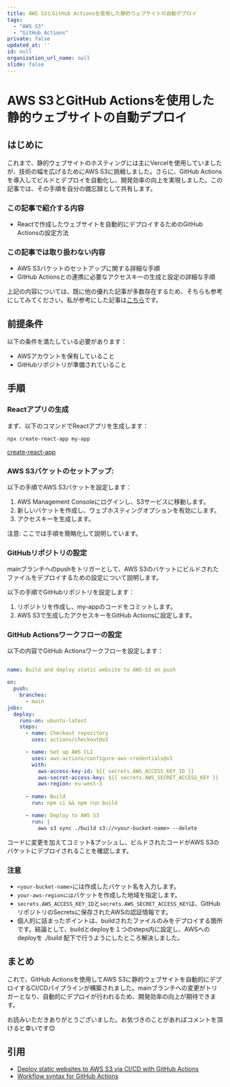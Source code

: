 ```yaml
---
title: AWS S3とGitHub Actionsを使用した静的ウェブサイトの自動デプロイ
tags:
  - "AWS S3" 
  - "GitHub Actions"
private: false
updated_at: ''
id: null
organization_url_name: null
slide: false
---
```

# AWS S3とGitHub Actionsを使用した静的ウェブサイトの自動デプロイ

## はじめに
これまで、静的ウェブサイトのホスティングには主にVercelを使用していましたが、技術の幅を広げるためにAWS S3に挑戦しました。さらに、GitHub Actionsを導入してビルドとデプロイを自動化し、開発効率の向上を実現しました。この記事では、その手順を自分の備忘録として共有します。

### この記事で紹介する内容
- Reactで作成したウェブサイトを自動的にデプロイするためのGitHub Actionsの設定方法

### この記事では取り扱わない内容
- AWS S3バケットのセットアップに関する詳細な手順
- GitHub Actionsとの連携に必要なアクセスキーの生成と設定の詳細な手順

上記の内容については、既に他の優れた記事が多数存在するため、そちらも参考にしてみてください。私が参考にした記事は[こちら](https://baimamboukar.medium.com/deploy-static-websites-to-aws-s3-via-ci-cd-with-github-actions-faa8c7432a5f)です。

## 前提条件

以下の条件を満たしている必要があります：

- AWSアカウントを保有していること
- GitHubリポジトリが準備されていること

## 手順

### Reactアプリの生成

まず、以下のコマンドでReactアプリを生成します：

```bash
npx create-react-app my-app
```

[create-react-app](https://github.com/facebook/create-react-app)



### AWS S3バケットのセットアップ:

以下の手順でAWS S3バケットを設定します：

1. AWS Management Consoleにログインし、S3サービスに移動します。
2. 新しいバケットを作成し、ウェブホスティングオプションを有効にします。
3. アクセスキーを生成します。

注意: ここでは手順を簡略化して説明しています。

### GitHubリポジトリの設定
mainブランチへのpushをトリガーとして、AWS S3のバケットにビルドされたファイルをデプロイするための設定について説明します。

以下の手順でGitHubリポジトリを設定します：

1. リポジトリを作成し、my-appのコードをコミットします。
2. AWS S3で生成したアクセスキーをGitHub Actionsに設定します。

### GitHub Actionsワークフローの設定

以下の内容でGitHub Actionsワークフローを設定します：

```yaml:sample.yaml

name: Build and deploy static website to AWS-S3 on push

on:
  push:
    branches:
      - main
jobs: 
  deploy:
    runs-on: ubuntu-latest
    steps:
      - name: Checkout repository
        uses: actions/checkout@v2

      - name: Set up AWS CLI
        uses: aws-actions/configure-aws-credentials@v1
        with:
          aws-access-key-id: ${{ secrets.AWS_ACCESS_KEY_ID }}
          aws-secret-access-key: ${{ secrets.AWS_SECRET_ACCESS_KEY }}
          aws-region: eu-west-3
      
      - name: Build
        run: npm ci && npm run build

      - name: Deploy to AWS S3
        run: |
          aws s3 sync ./build s3://<your-bucket-name> --delete
```

コードに変更を加えてコミット&プッシュし、ビルドされたコードがAWS S3のバケットにデプロイされることを確認します。

### 注意

- `<your-bucket-name>`には作成したバケット名を入力します。
- `your-aws-regionには`バケットを作成した地域を指定します。
- `secrets.AWS_ACCESS_KEY_ID`と`secrets.AWS_SECRET_ACCESS_KEY`は、GitHubリポジトリのSecretsに保存されたAWSの認証情報です。
- 個人的に詰まったポイントは、buildされたファイルのみをデプロイする箇所です。結論として、buildとdeployを１つのsteps内に設定し、AWSへのdeployを ./build 配下で行うようにしたところ解決しました。

## まとめ

これで、GitHub Actionsを使用してAWS S3に静的ウェブサイトを自動的にデプロイするCI/CDパイプラインが構築されました。mainブランチへの変更がトリガーとなり、自動的にデプロイが行われるため、開発効率の向上が期待できます。

お読みいただきありがとうございました。お気づきのことがあればコメントを頂けると幸いです😊

## 引用
- [Deploy static websites to AWS S3 via CI/CD with GitHub Actions](https://baimamboukar.medium.com/deploy-static-websites-to-aws-s3-via-ci-cd-with-github-actions-faa8c7432a5f)
- [Workflow syntax for GitHub Actions](https://docs.github.com/en/actions/using-workflows/workflow-syntax-for-github-actions)